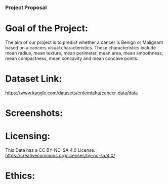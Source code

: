### Project Proposal

# Goal of the Project:
The aim of our project is to predict whether a cancer is Benign or Malignant based on a cancers visual characteristics. These characteristics include mean radius, mean texture, mean perimeter, mean area, mean smoothness, mean compactness, mean concavity and mean concave points.
# Dataset Link: 
https://www.kaggle.com/datasets/erdemtaha/cancer-data/data

# Screenshots:

# Licensing:
This Data has a CC BY-NC-SA 4.0 License. 
https://creativecommons.org/licenses/by-nc-sa/4.0/
# Ethics:
